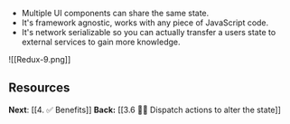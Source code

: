 
- Multiple UI components can share the same state. 
- It's framework agnostic, works with any piece of JavaScript code.
- It's network serializable so you can actually transfer a users state to external services to gain more knowledge. 

![[Redux-9.png]]


## Resources

**Next**: [[4. ✅ Benefits]]
**Back:** [[3.6 🤷‍♂️ Dispatch actions to alter the state]]